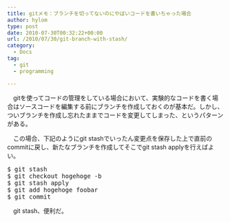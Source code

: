 ```yaml
---
title: gitメモ：ブランチを切ってないのにやばいコードを書いちゃった場合
author: hylom
type: post
date: 2010-07-30T00:32:22+00:00
url: /2010/07/30/git-branch-with-stash/
category:
  - Docs
tag:
  - git
  - programming

---
```

　gitを使ってコードの管理をしている場合において、実験的なコードを書く場合はソースコードを編集する前にブランチを作成しておくのが基本だ。しかし、ついブランチを作成し忘れたままでコードを変更してしまった、というパターンがある。

　この場合、下記のようにgit stashでいったん変更点を保存した上で直前のcommitに戻し、新たなブランチを作成してそこでgit stash applyを行えばよい。

<pre>$ git stash
$ git checkout hogehoge -b
$ git stash apply
$ git add hogehoge foobar
$ git commit
</pre>

　git stash、便利だ。
